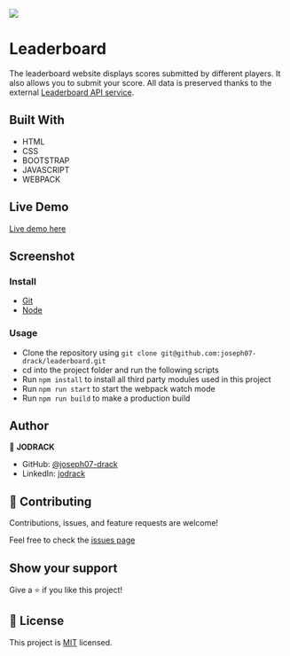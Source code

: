 ![](https://img.shields.io/badge/leaderboard-App-blueviolet)

# Leaderboard

The leaderboard website displays scores submitted by different players. It also allows you to submit your score. All data is preserved thanks to the external [Leaderboard API service](https://www.notion.so/microverse/Leaderboard-API-service-24c0c3c116974ac49488d4eb0267ade3).

## Built With

- HTML
- CSS
- BOOTSTRAP
- JAVASCRIPT
- WEBPACK

## Live Demo
  [Live demo here](https://joseph07-drack.github.io/leaderboard/dist)

## Screenshot

### Install

- [Git](https://git-scm.com/downloads)
- [Node](https://nodejs.org/en/download/)

### Usage

- Clone the repository using `git clone git@github.com:joseph07-drack/leaderboard.git`
- cd into the project folder and run the following scripts
- Run `npm install` to install all third party modules used in this project
- Run `npm run start` to start the webpack watch mode
- Run `npm run build` to make a production build

## Author

👤 **JODRACK**

- GitHub: [@joseph07-drack](https://github.com/joseph07-drack)
- LinkedIn: [jodrack](https://www.linkedin.com/in/joseph-buingo-ab2682225/)

## 🤝 Contributing

Contributions, issues, and feature requests are welcome!

Feel free to check the [issues page](https://github.com/joseph07-drack/todo-app/issues)

## Show your support

Give a ⭐️ if you like this project!

## 📝 License

This project is [MIT](./MIT.md) licensed.
